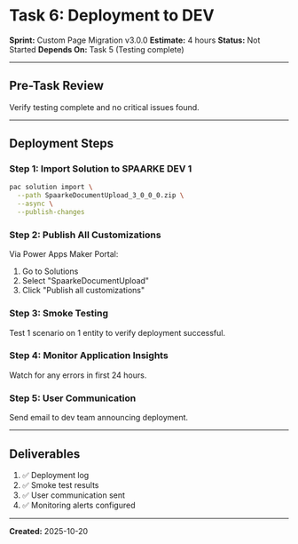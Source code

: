 # Task 6: Deployment to DEV

**Sprint:** Custom Page Migration v3.0.0
**Estimate:** 4 hours
**Status:** Not Started
**Depends On:** Task 5 (Testing complete)

---

## Pre-Task Review

Verify testing complete and no critical issues found.

---

## Deployment Steps

### Step 1: Import Solution to SPAARKE DEV 1

```bash
pac solution import \
  --path SpaarkeDocumentUpload_3_0_0_0.zip \
  --async \
  --publish-changes
```

### Step 2: Publish All Customizations

Via Power Apps Maker Portal:
1. Go to Solutions
2. Select "SpaarkeDocumentUpload"
3. Click "Publish all customizations"

### Step 3: Smoke Testing

Test 1 scenario on 1 entity to verify deployment successful.

### Step 4: Monitor Application Insights

Watch for any errors in first 24 hours.

### Step 5: User Communication

Send email to dev team announcing deployment.

---

## Deliverables

1. ✅ Deployment log
2. ✅ Smoke test results
3. ✅ User communication sent
4. ✅ Monitoring alerts configured

---

**Created:** 2025-10-20
